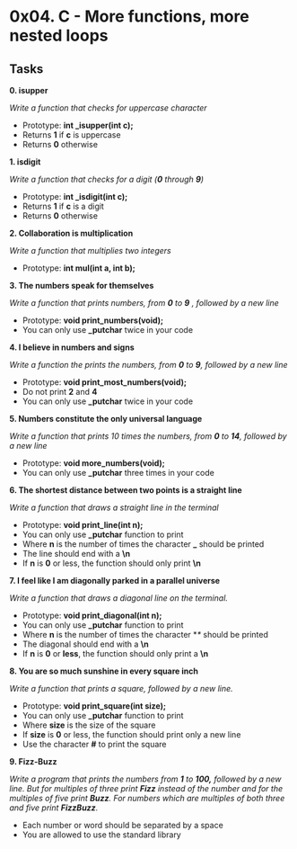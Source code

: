 # 0x04. C - More functions, more nested loops

## Tasks

**0. isupper**

*Write a function that checks for uppercase character*
- Prototype: **int _isupper(int c);**
- Returns **1** if **c** is uppercase
- Returns **0** otherwise

**1. isdigit**

*Write a function that checks for a digit (**0** through **9**)*
- Prototype: **int _isdigit(int c);**
- Returns **1** if **c** is a digit
- Returns **0** otherwise

**2. Collaboration is multiplication**

*Write a function that multiplies two integers*
- Prototype: **int mul(int a, int b);**

**3. The numbers speak for themselves**

*Write a function that prints numbers, from **0** to **9** , followed by a new line*
- Prototype: **void print_numbers(void);**
- You can only use **_putchar** twice in your code

**4. I believe in numbers and signs**

*Write a function the prints the numbers, from **0** to **9**, followed by a new line*
- Prototype: **void print_most_numbers(void);**
- Do not print **2** and **4**
- You can only use **_putchar** twice in your code

**5. Numbers constitute the only universal language**

*Write a function that prints 10 times the numbers, from **0** to **14**, followed by a new line*
- Prototype: **void more_numbers(void);**
- You can only use **_putchar** three times in your code

**6. The shortest distance between two points is a straight line**

*Write a function that draws a straight line in the terminal*
- Prototype: **void print_line(int n);**
- You can only use **_putchar** function to print
- Where **n** is the number of times the character **_** should be printed
- The line should end with a **\n**
- If **n** is **0** or less, the function should only print **\n**

**7. I feel like I am diagonally parked in a parallel universe**

*Write a function that draws a diagonal line on the terminal.*
- Prototype: **void print_diagonal(int n);**
- You can only use **_putchar** function to print
- Where **n** is the number of times the character **\** should be printed
- The diagonal should end with a **\n**
- If **n** is **0** or **less**, the function should only print a **\n**

**8. You are so much sunshine in every square inch**

*Write a function that prints a square, followed by a new line.*
- Prototype: **void print_square(int size);**
- You can only use **_putchar** function to print
- Where **size** is the size of the square
- If **size** is **0** or less, the function should print only a new line
- Use the character **#** to print the square

**9. Fizz-Buzz**

*Write a program that prints the numbers from **1** to **100,** followed by a new line. 
But for multiples of three print **Fizz** instead of the number and for the multiples of five print **Buzz**. For numbers which are multiples of both three and five print **FizzBuzz**.*
- Each number or word should be separated by a space
- You are allowed to use the standard library
